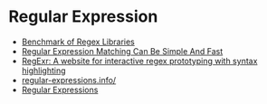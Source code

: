 Regular Expression
==================
* [Benchmark of Regex Libraries](http://lh3lh3.users.sourceforge.net/reb.shtml)
* [Regular Expression Matching Can Be Simple And Fast](https://swtch.com/~rsc/regexp/regexp1.html)
* [RegExr: A website for interactive regex prototyping with syntax highlighting](http://regexr.com/)
* [regular-expressions.info/](http://www.regular-expressions.info/)
* [Regular Expressions](https://www.youtube.com/playlist?list=PLfdtiltiRHWGRPyPMGuLPWuiWgEI9Kp1w)